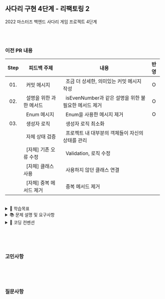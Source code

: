 ## 사다리 구현 4단계 - 리팩토링 2

2022 마스터즈 백엔드 사다리 게임 프로젝트 4단계

<br/><br/>
### 이전 PR 내용

| Step  |<center>피드백 주제</center>|<center>내용</center>|<center>반영</center>|                                                        
|:-----:|:-------------------------|:--------------------|:-----:|
|  01.  | &nbsp; 커밋 메시지          | &nbsp; 조금 더 상세한, 의미있는 커밋 메시지 작성|O|
|  02.  | &nbsp; 설명을 위한 과한 메서드 | &nbsp; isEvenNumber과 같은 설명을 위한 불필요한 메서드 제거|O|
|       | &nbsp; Enum 메시지         | &nbsp; Enum을 사용한 메시지 제거|O|
|  03.  | &nbsp; 생성자 로직          | &nbsp; 생성자 로직 최소화||
|       | &nbsp; 자체 상태 검증        | &nbsp; 프로젝트 내 대부분의 객체들이 자신의 상태를 관리 ||
|       | &nbsp; [자체] 기존 오류 수정  | &nbsp; Validation, 로직 수정 ||
|       | &nbsp; [자체] 클래스 사용    | &nbsp; 사용하지 않던 클래스 연결||
|       | &nbsp; [자체] 중복 메서드 제거| &nbsp; 중복 메서드 제거||

<br/>

<details>
<summary>📝 학습목표</summary>
<div markdown="1">
<br/>

## 📝 Step03. 학습목표

- 객체지향생활체조 원칙

<br/>

</div>
</details>


<details>
<summary>📚 문제 설명 및 요구사항</summary>
<div markdown="2">
<br/>

## ✍🏻 기능 요구사항

1. 사다리 게임에 참여하는 플레이어의 이름을 최대 5글자까지 부여할 수 있다.
2. 사다리 출력시 이름도 같이 출력한다.
3. 사람 이름은 쉼표(,)를 기준으로 구분한다.
4. 사람 이름을 5자 기준으로 출력하기 때문에 사다리 폭도 넓어져야 한다.
5. 사다리 타기가 정상적으로 동작하려면 라인이 겹치지 않도록 해야 한다.
6. `|-----|-----|` 모양과 같이 가로 라인이 겹치는 경우 어느 방향으로 이동할지 결정할 수 없다.

<br/><br/>

## 💻 프로그래밍 요구사항

1. 메소드의 크기가 최대 10라인을 넘지 않도록 구현한다.
2. method가 한 가지 일만 하도록 최대한 작게 만들어라.
3. indent(인덴트, 들여쓰기) depth를 2단계에서 1단계로 줄여라.
4. depth의 경우 if문을 사용하는 경우 1단계의 depth가 증가한다. if문 안에 while문을 사용한다면 depth가 2단계가 된다.
5. else를 사용하지 마라.
6. 배열 대신 ArrayList와 Generic을 활용해 구현한다.
7. 로직을 구현하는 코드에 단위 테스트가 존재해야 한다. 단, UI 처리 로직(System.in, System.out)은 테스트에서 제외한다.
8. 각각의 역할에 맞도록 패키지를 분리하고 접근 제어자를 적절히 사용하도록 리팩토링한다.

<br/><br/>

</div>
</details>

<details>
<summary>📌 코딩 컨벤션</summary>
<div markdown="3">
<br/>

## 📌 코딩 컨벤션

- `기능 단위로 커밋`하며, 구현의 의미가 명확하게 전달되도록 커밋 메시지를 작성한다.<br/>
- 커밋은 -m 사용을 `지양`하며, 구체적 내용을 기록한다.

- `readme를 상세히 작성`한다.<br/>
    - `전체 프로젝트의 구조를 설명`한다.
    - 각 `패키지`와 `클래스, 메서드의 기능을 상세히 설명`한다.
    - (가능하다면) 패키지/클래스의 `역할과 책임을 명확하게 분리`한다.
    - 변수명은 문맥에 맞게 가장 보편적으로, 메서드명은 `무엇을 하는지를 명확히` 나타낸다.
    - 필요에 따라 그림과 PPT, 학습내용을 첨부해 `알기 쉽게 작성`한다.
    - 테스트 케이스를 기록하며 석연치 않은 부분을 매번 체크한다.

- 메서드의 크기가 최대 10라인을 넘지 않도록 구현한다. <br/>
    - 한 메서드에는 가급적 `두 단계 이내`의 들여쓰기를 한다.
- 메서드가 한 가지 일만 하도록 최대한 작게 만들어라. <br/>
- 무분별한 static의 사용을 최대한 `지양`한다.
- else 예약어를 `지양`한다.
- 들여쓰기(indent) depth를 2단계에서 1단계로 줄여라.
    - 함수나 메소드의 들여쓰기를 가능하면 적게(3단계까지만) 할 수 있도록 노력한다.
- 구현 순서를 고려하면서 프로그래밍한다.
- naming convention을 지키면서 프로그래밍한다.

```javascript
 function main() {
    for (i = 0; i < 10; i++) { // 들여쓰기 1단계
        if (i == 2) { // 들여쓰기 2단계
            return; // 들여쓰기 3단계
        }
    }
}
```

<br/>

</div>
</details>



<br/><br/><br/>

### 고민사항


<br/><br/><br/>

### 질문사항

<br/><br/><br/>

